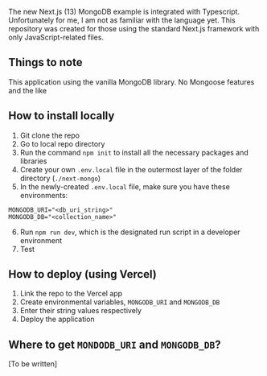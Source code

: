 The new Next.js (13) MongoDB example is integrated with Typescript. Unfortunately for me, I am not as familiar with the language yet. This repository was created for those using the standard Next.js framework with only JavaScript-related files.

## Things to note
This application using the vanilla MongoDB library. No Mongoose features and the like

## How to install locally
1. Git clone the repo
1. Go to local repo directory
1. Run the command `npm init` to install all the necessary packages and libraries
1. Create your own `.env.local` file in the outermost layer of the folder directory (`./next-mongo`)
1. In the newly-created `.env.local` file, make sure you have these environments:
```
MONGODB_URI="<db_uri_string>"
MONGODB_DB="<collection_name>"
```
6. Run `npm run dev`, which is the designated run script in a developer environment
1. Test

## How to deploy (using Vercel)
1. Link the repo to the Vercel app
1. Create environmental variables, `MONGODB_URI` and `MONGODB_DB`
1. Enter their string values respectively
1. Deploy the application

## Where to get `MONDODB_URI` and `MONGODB_DB`?
[To be written]
